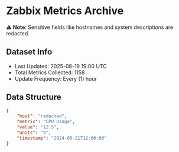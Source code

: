 # Zabbix Metrics Archive

⚠️ **Note**: Sensitive fields like hostnames and system descriptions are redacted.

## Dataset Info
- Last Updated: 2025-08-19 19:00 UTC
- Total Metrics Collected: 1158
- Update Frequency: Every (1) hour

## Data Structure
```json
{
    "host": "redacted",
    "metric": "CPU Usage",
    "value": "12.5",
    "units": "%",
    "timestamp": "2024-05-21T12:00:00"
}
```
